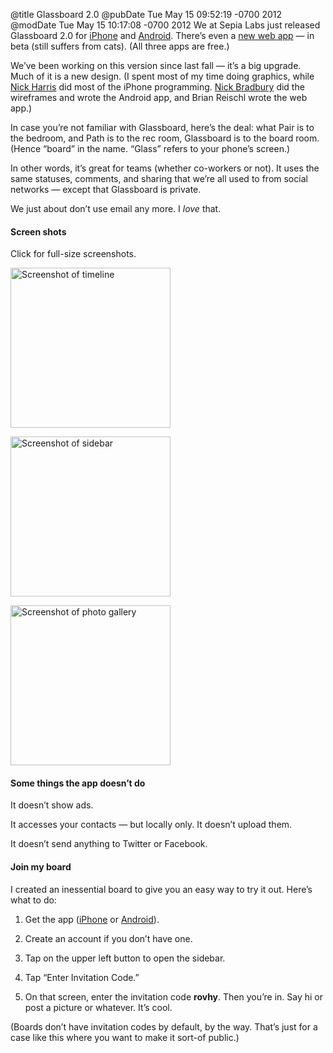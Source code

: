 @title Glassboard 2.0
@pubDate Tue May 15 09:52:19 -0700 2012
@modDate Tue May 15 10:17:08 -0700 2012
We at Sepia Labs just released Glassboard 2.0 for <a href="http://itunes.apple.com/us/app/glassboard/id453661198?ls=1&mt=8">iPhone</a> and <a href="https://play.google.com/store/apps/details?id=com.sepialabs.glassboard">Android</a>. There’s even a <a href="https://app.glassboard.com/">new web app</a> — in beta (still suffers from cats). (All three apps are free.)

We’ve been working on this version since last fall — it’s a big upgrade. Much of it is a new design. (I spent most of my time doing graphics, while <a href="http://nickharris.wordpress.com/">Nick Harris</a> did most of the iPhone programming. <a href="http://nick.typepad.com/">Nick Bradbury</a> did the wireframes and wrote the Android app, and Brian Reischl wrote the web app.)

In case you’re not familiar with Glassboard, here’s the deal: what Pair is to the bedroom, and Path is to the rec room, Glassboard is to the board room. (Hence “board” in the name. “Glass” refers to your phone’s screen.)

In other words, it’s great for teams (whether co-workers or not). It uses the same statuses, comments, and sharing that we’re all used to from social networks — except that Glassboard is private.

We just about don’t use email any more. I <em>love</em> that.

#### Screen shots

Click for full-size screenshots.

<a href="/images/glassboard2-timeline.png"><img src="/images/glassboard2-timeline-thumb.png" width=256 height=256 alt="Screenshot of timeline" /></a>

<a href="/images/glassboard2-sidebar.png"><img src="/images/glassboard2-sidebar-thumb.png" width=256 height=256 alt="Screenshot of sidebar" /></a>

<a href="/images/glassboard2-gallery.png"><img src="/images/glassboard2-gallery-thumb.png" width=256 height=256 alt="Screenshot of photo gallery" /></a>

#### Some things the app doesn’t do

It doesn’t show ads.

It accesses your contacts — but locally only. It doesn’t upload them.

It doesn’t send anything to Twitter or Facebook.

#### Join my board

I created an inessential board to give you an easy way to try it out. Here’s what to do:

1. Get the app (<a href="http://itunes.apple.com/us/app/glassboard/id453661198?ls=1&mt=8">iPhone</a> or <a href="https://market.android.com/details?id=com.sepialabs.glassboard">Android</a>).

2. Create an account if you don’t have one.

3. Tap on the upper left button to open the sidebar.

4. Tap “Enter Invitation Code.”

5. On that screen, enter the invitation code <strong>rovhy</strong>. Then you’re in. Say hi or post a picture or whatever. It’s cool.

(Boards don’t have invitation codes by default, by the way. That’s just for a case like this where you want to make it sort-of public.)

